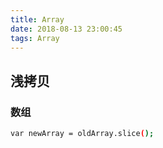 ```yaml
---
title: Array
date: 2018-08-13 23:00:45
tags: Array
---
```


## 浅拷贝

### 数组

```bash
var newArray = oldArray.slice();
```
